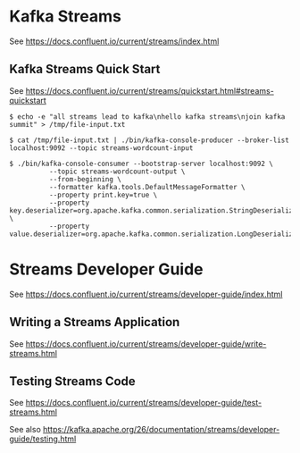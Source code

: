 # Kafka Streams

See https://docs.confluent.io/current/streams/index.html

## Kafka Streams Quick Start

See https://docs.confluent.io/current/streams/quickstart.html#streams-quickstart

```
$ echo -e "all streams lead to kafka\nhello kafka streams\njoin kafka summit" > /tmp/file-input.txt

$ cat /tmp/file-input.txt | ./bin/kafka-console-producer --broker-list localhost:9092 --topic streams-wordcount-input

$ ./bin/kafka-console-consumer --bootstrap-server localhost:9092 \
          --topic streams-wordcount-output \
          --from-beginning \
          --formatter kafka.tools.DefaultMessageFormatter \
          --property print.key=true \
          --property key.deserializer=org.apache.kafka.common.serialization.StringDeserializer \
          --property value.deserializer=org.apache.kafka.common.serialization.LongDeserializer
```

# Streams Developer Guide

See https://docs.confluent.io/current/streams/developer-guide/index.html

## Writing a Streams Application

See https://docs.confluent.io/current/streams/developer-guide/write-streams.html

## Testing Streams Code

See https://docs.confluent.io/current/streams/developer-guide/test-streams.html

See also https://kafka.apache.org/26/documentation/streams/developer-guide/testing.html

